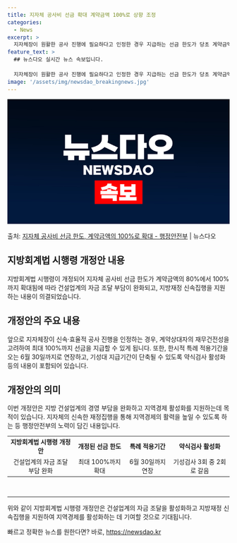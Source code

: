 ```yaml
---
title: 지자체 공사비 선금 확대 계약금액 100%로 상향 조정
categories:
  - News
excerpt: >
  지자체장이 원활한 공사 진행에 필요하다고 인정한 경우 지급하는 선금 한도가 당초 계약금액의 80%에서 100…
feature_text: >
  ## 뉴스다오 실시간 뉴스 속보입니다.

  지자체장이 원활한 공사 진행에 필요하다고 인정한 경우 지급하는 선금 한도가 당초 계약금액의 80%에서 100…
image: '/assets/img/newsdao_breakingnews.jpg'
---
```


![뉴스다오 속보](/assets/img/newsdao_breakingnews.jpg)

<p>출처: <a href="https://newsdao.kr/3140" rel="dofollow">지자체 공사비 선금 한도, 계약금액의 100%로 확대 - 행정안전부</a> | 뉴스다오</p>

<h2 data-ke-size="size26">지방회계법 시행령 개정안 내용</h2>
<p data-ke-size="size16">지방회계법 시행령이 개정되어 지자체 공사비 선금 한도가 계약금액의 80%에서 100%까지 확대됨에 따라 건설업계의 자금 조달 부담이 완화되고, 지방재정 신속집행을 지원하는 내용이 의결되었습니다.</p>

<h2 data-ke-size="size26">개정안의 주요 내용</h2>
<p data-ke-size="size16">앞으로 지자체장이 신속·효율적 공사 진행을 인정하는 경우, 계약상대자의 재무건전성을 고려하여 최대 100%까지 선금을 지급할 수 있게 됩니다. 또한, 한시적 특례 적용기간을 오는 6월 30일까지로 연장하고, 기성대 지급기간이 단축될 수 있도록 약식검사 활성화 등의 내용이 포함되어 있습니다.</p>

<h2 data-ke-size="size26">개정안의 의미</h2>
<p data-ke-size="size16">이번 개정안은 지방 건설업계의 경영 부담을 완화하고 지역경제 활성화를 지원하는데 목적이 있습니다. 지자체의 신속한 재정집행을 통해 지역경제의 활력을 높일 수 있도록 하는 등 행정안전부의 노력이 담긴 내용입니다.</p>

<table>
	<tr>
		<td style="text-align: center; height: 17px;"><b>지방회계법 시행령 개정안</b></td>
		<td style="text-align: center; height: 17px;"><b>개정된 선금 한도</b></td>
		<td style="text-align: center; height: 17px;"><b>특례 적용기간</b></td>
		<td style="text-align: center; height: 17px;"><b>약식검사 활성화</b></td>
	</tr>
	<tr>
		<td style="text-align: center; height: 17px;">건설업계의 자금 조달 부담 완화</td>
		<td style="text-align: center; height: 17px;">최대 100%까지 확대</td>
		<td style="text-align: center; height: 17px;">6월 30일까지 연장</td>
		<td style="text-align: center; height: 17px;">기성검사 3회 중 2회로 갈음</td>
	</tr>
</table>
<br>
<hr>
<p data-ke-size="size16">위와 같이 지방회계법 시행령 개정안은 건설업계의 자금 조달을 활성화하고 지방재정 신속집행을 지원하여 지역경제를 활성화하는 데 기여할 것으로 기대됩니다.</p> 

빠르고 정확한 뉴스를 원한다면? 바로, <a href="https://newsdao.kr" rel="dofollow">https://newsdao.kr</a>


